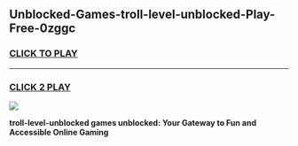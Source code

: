 
## Unblocked-Games-troll-level-unblocked-Play-Free-0zggc
<h3>
<a href="https://premium76.site?title=troll-level-unblocked&ref=19M">CLICK TO PLAY</a></h3>
<hr>

<h3>
<a href="https://premium76.site?title=troll-level-unblocked&ref=19M">CLICK 2 PLAY</a>
  
</h3>

<a href="https://premium76.site?title=troll-level-unblocked&ref=19M"><img src="https://clearcache.store/games.png"></a>


**troll-level-unblocked games unblocked: Your Gateway to Fun and Accessible Online Gaming**
